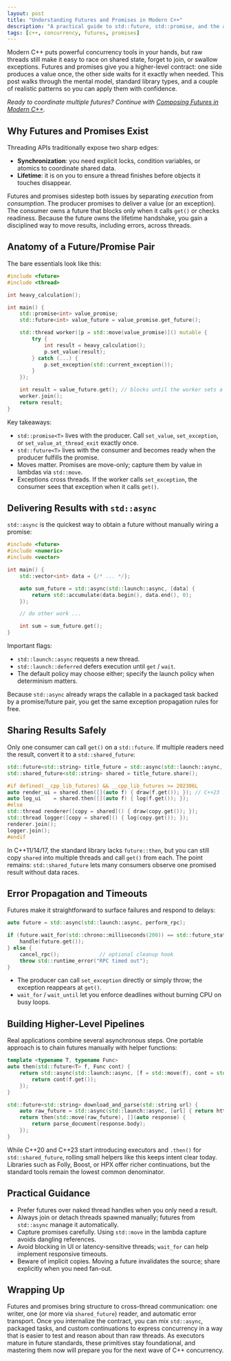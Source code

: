 ```yaml
---
layout: post
title: "Understanding Futures and Promises in Modern C++"
description: "A practical guide to std::future, std::promise, and the asynchronous patterns that make modern C++ concurrency safer and easier to reason about."
tags: [c++, concurrency, futures, promises]
---
```


Modern C++ puts powerful concurrency tools in your hands, but raw threads still make it easy to race on shared state, forget to join, or swallow exceptions. Futures and promises give you a higher-level contract: one side produces a value once, the other side waits for it exactly when needed. This post walks through the mental model, standard library types, and a couple of realistic patterns so you can apply them with confidence.

*Ready to coordinate multiple futures? Continue with [Composing Futures in Modern C++](2025-02-19-compound-futures-modern-cpp.md).*

## Why Futures and Promises Exist

Threading APIs traditionally expose two sharp edges:

- **Synchronization**: you need explicit locks, condition variables, or atomics to coordinate shared data.
- **Lifetime**: it is on you to ensure a thread finishes before objects it touches disappear.

Futures and promises sidestep both issues by separating *execution* from *consumption*. The producer promises to deliver a value (or an exception). The consumer owns a future that blocks only when it calls `get()` or checks readiness. Because the future owns the lifetime handshake, you gain a disciplined way to move results, including errors, across threads.

## Anatomy of a Future/Promise Pair

The bare essentials look like this:

```cpp
#include <future>
#include <thread>

int heavy_calculation();

int main() {
    std::promise<int> value_promise;
    std::future<int> value_future = value_promise.get_future();

    std::thread worker([p = std::move(value_promise)]() mutable {
        try {
            int result = heavy_calculation();
            p.set_value(result);
        } catch (...) {
            p.set_exception(std::current_exception());
        }
    });

    int result = value_future.get(); // blocks until the worker sets a value or exception
    worker.join();
    return result;
}
```

Key takeaways:

- `std::promise<T>` lives with the producer. Call `set_value`, `set_exception`, or `set_value_at_thread_exit` exactly once.
- `std::future<T>` lives with the consumer and becomes ready when the producer fulfills the promise.
- Moves matter. Promises are move-only; capture them by value in lambdas via `std::move`.
- Exceptions cross threads. If the worker calls `set_exception`, the consumer sees that exception when it calls `get()`.

## Delivering Results with `std::async`

`std::async` is the quickest way to obtain a future without manually wiring a promise:

```cpp
#include <future>
#include <numeric>
#include <vector>

int main() {
    std::vector<int> data = {/* ... */};

    auto sum_future = std::async(std::launch::async, [data] {
        return std::accumulate(data.begin(), data.end(), 0);
    });

    // do other work ...

    int sum = sum_future.get();
}
```

Important flags:

- `std::launch::async` requests a new thread.
- `std::launch::deferred` defers execution until `get` / `wait`.
- The default policy may choose either; specify the launch policy when determinism matters.

Because `std::async` already wraps the callable in a packaged task backed by a promise/future pair, you get the same exception propagation rules for free.

## Sharing Results Safely

Only one consumer can call `get()` on a `std::future`. If multiple readers need the result, convert it to a `std::shared_future`:

```cpp
std::future<std::string> title_future = std::async(std::launch::async, fetch_title);
std::shared_future<std::string> shared = title_future.share();

#if defined(__cpp_lib_futures) && __cpp_lib_futures >= 202306L
auto render_ui = shared.then([](auto f) { draw(f.get()); }); // C++23 .then extension
auto log_ui    = shared.then([](auto f) { log(f.get()); });
#else
std::thread renderer([copy = shared]() { draw(copy.get()); });
std::thread logger([copy = shared]() { log(copy.get()); });
renderer.join();
logger.join();
#endif
```

In C++11/14/17, the standard library lacks `future::then`, but you can still copy `shared` into multiple threads and call `get()` from each. The point remains: `std::shared_future` lets many consumers observe one promised result without data races.

## Error Propagation and Timeouts

Futures make it straightforward to surface failures and respond to delays:

```cpp
auto future = std::async(std::launch::async, perform_rpc);

if (future.wait_for(std::chrono::milliseconds(200)) == std::future_status::ready) {
    handle(future.get());
} else {
    cancel_rpc();             // optional cleanup hook
    throw std::runtime_error("RPC timed out");
}
```

- The producer can call `set_exception` directly or simply throw; the exception reappears at `get()`.
- `wait_for` / `wait_until` let you enforce deadlines without burning CPU on busy loops.

## Building Higher-Level Pipelines

Real applications combine several asynchronous steps. One portable approach is to chain futures manually with helper functions:

```cpp
template <typename T, typename Func>
auto then(std::future<T> f, Func cont) {
    return std::async(std::launch::async, [f = std::move(f), cont = std::move(cont)]() mutable {
        return cont(f.get());
    });
}

std::future<std::string> download_and_parse(std::string url) {
    auto raw_future = std::async(std::launch::async, [url] { return http_get(url); });
    return then(std::move(raw_future), [](auto response) {
        return parse_document(response.body);
    });
}
```

While C++20 and C++23 start introducing executors and `.then()` for `std::shared_future`, rolling small helpers like this keeps intent clear today. Libraries such as Folly, Boost, or HPX offer richer continuations, but the standard tools remain the lowest common denominator.

## Practical Guidance

- Prefer futures over naked thread handles when you only need a result.
- Always join or detach threads spawned manually; futures from `std::async` manage it automatically.
- Capture promises carefully. Using `std::move` in the lambda capture avoids dangling references.
- Avoid blocking in UI or latency-sensitive threads; `wait_for` can help implement responsive timeouts.
- Beware of implicit copies. Moving a future invalidates the source; share explicitly when you need fan-out.

## Wrapping Up

Futures and promises bring structure to cross-thread communication: one writer, one (or more via `shared_future`) reader, and automatic error transport. Once you internalize the contract, you can mix `std::async`, packaged tasks, and custom continuations to express concurrency in a way that is easier to test and reason about than raw threads. As executors mature in future standards, these primitives stay foundational, and mastering them now will prepare you for the next wave of C++ concurrency.
